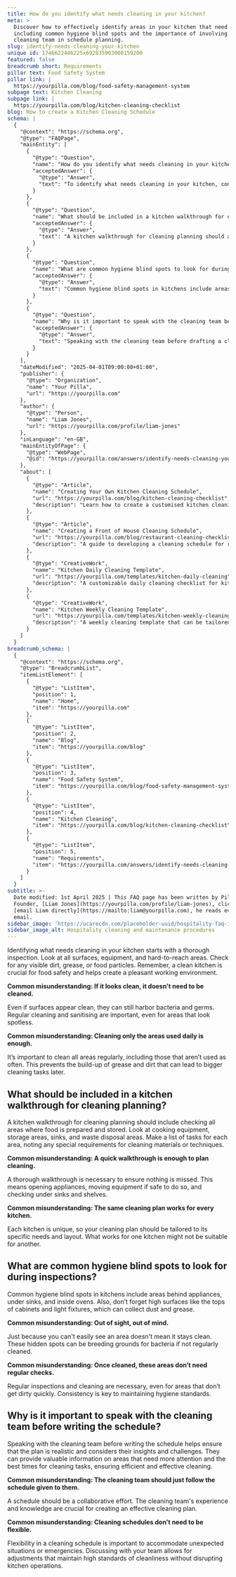 ```yaml
---
title: How do you identify what needs cleaning in your kitchen?
meta: >
  Discover how to effectively identify areas in your kitchen that need cleaning,
  including common hygiene blind spots and the importance of involving your
  cleaning team in schedule planning.
slug: identify-needs-cleaning-your-kitchen
unique id: 1746622446225x692835903000159200
featured: false
breadcrumb short: Requirements
pillar text: Food Safety System
pillar link: |
  https://yourpilla.com/blog/food-safety-management-system
subpage text: Kitchen Cleaning
subpage link: |
  https://yourpilla.com/blog/kitchen-cleaning-checklist
blog: How to create a Kitchen Cleaning Schedule
schema: |
  {
    "@context": "https://schema.org",
    "@type": "FAQPage",
    "mainEntity": [
      {
        "@type": "Question",
        "name": "How do you identify what needs cleaning in your kitchen?",
        "acceptedAnswer": {
          "@type": "Answer",
          "text": "To identify what needs cleaning in your kitchen, conduct a thorough inspection of all surfaces, equipment, and hard-to-reach areas. Check for visible dirt, grease, or food particles. Regular cleaning and sanitising are vital for maintaining food safety and a pleasant working environment, even if surfaces appear clean."
        }
      },
      {
        "@type": "Question",
        "name": "What should be included in a kitchen walkthrough for cleaning planning?",
        "acceptedAnswer": {
          "@type": "Answer",
          "text": "A kitchen walkthrough for cleaning planning should assess all areas related to food preparation and storage. This includes cooking equipment, storage areas, sinks, and waste disposal sites. List cleaning tasks for each area, considering special requirements for cleaning materials or techniques. A thorough walkthrough ensures that no area is overlooked."
        }
      },
      {
        "@type": "Question",
        "name": "What are common hygiene blind spots to look for during inspections?",
        "acceptedAnswer": {
          "@type": "Answer",
          "text": "Common hygiene blind spots in kitchens include areas behind appliances, under sinks, and inside ovens. Also, check high surfaces like tops of cabinets and light fixtures, which can collect dust and grease. Regular inspections and cleaning of these areas are essential to prevent bacterial growth and maintain hygiene standards."
        }
      },
      {
        "@type": "Question",
        "name": "Why is it important to speak with the cleaning team before writing the schedule?",
        "acceptedAnswer": {
          "@type": "Answer",
          "text": "Speaking with the cleaning team before drafting a cleaning schedule is important to ensure the plan is practical and incorporates their insights and challenges. Their experience can highlight areas needing more attention and suggest optimal cleaning times, promoting an efficient and effective schedule that accommodates unforeseen circumstances."
        }
      }
    ],
    "dateModified": "2025-04-01T09:00:00+01:00",
    "publisher": {
      "@type": "Organization",
      "name": "Your Pilla",
      "url": "https://yourpilla.com"
    },
    "author": {
      "@type": "Person",
      "name": "Liam Jones",
      "url": "https://yourpilla.com/profile/liam-jones"
    },
    "inLanguage": "en-GB",
    "mainEntityOfPage": {
      "@type": "WebPage",
      "@id": "https://yourpilla.com/answers/identify-needs-cleaning-your-kitchen"
    },
    "about": [
      {
        "@type": "Article",
        "name": "Creating Your Own Kitchen Cleaning Schedule",
        "url": "https://yourpilla.com/blog/kitchen-cleaning-checklist",
        "description": "Learn how to create a customised kitchen cleaning schedule to suit your specific needs and ensure effective maintenance."
      },
      {
        "@type": "Article",
        "name": "Creating a Front of House Cleaning Schedule",
        "url": "https://yourpilla.com/blog/restaurant-cleaning-checklists",
        "description": "A guide to developing a cleaning schedule for restaurant front of house to maintain an appealing and hygienic environment."
      },
      {
        "@type": "CreativeWork",
        "name": "Kitchen Daily Cleaning Template",
        "url": "https://yourpilla.com/templates/kitchen-daily-cleaning",
        "description": "A customizable daily cleaning checklist for kitchen areas to help maintain cleanliness and food safety standards."
      },
      {
        "@type": "CreativeWork",
        "name": "Kitchen Weekly Cleaning Template",
        "url": "https://yourpilla.com/templates/kitchen-weekly-cleaning",
        "description": "A weekly cleaning template that can be tailored to the specific cleaning needs of different kitchen spaces."
      }
    ]
  }
breadcrumb_schema: |
  {
    "@context": "https://schema.org",
    "@type": "BreadcrumbList",
    "itemListElement": [
      {
        "@type": "ListItem",
        "position": 1,
        "name": "Home",
        "item": "https://yourpilla.com"
      },
      {
        "@type": "ListItem",
        "position": 2,
        "name": "Blog",
        "item": "https://yourpilla.com/blog"
      },
      {
        "@type": "ListItem",
        "position": 3,
        "name": "Food Safety System",
        "item": "https://yourpilla.com/blog/food-safety-management-system"
      },
      {
        "@type": "ListItem",
        "position": 4,
        "name": "Kitchen Cleaning",
        "item": "https://yourpilla.com/blog/kitchen-cleaning-checklist"
      },
      {
        "@type": "ListItem",
        "position": 5,
        "name": "Requirements",
        "item": "https://yourpilla.com/answers/identify-needs-cleaning-your-kitchen"
      }
    ]
  }
subtitle: >-
  Date modified: 1st April 2025 | This FAQ page has been written by Pilla
  Founder, [Liam Jones](https://yourpilla.com/profile/liam-jones), click to
  [email Liam directly](https://mailto:liam@yourpilla.com), he reads every
  email.
sidebar_image: 'https://ucarecdn.com/placeholder-uuid/hospitality-faq-image.jpg'
sidebar_image_alt: Hospitality cleaning and maintenance procedures
---
```

Identifying what needs cleaning in your kitchen starts with a thorough inspection. Look at all surfaces, equipment, and hard-to-reach areas. Check for any visible dirt, grease, or food particles. Remember, a clean kitchen is crucial for food safety and helps create a pleasant working environment.

**Common misunderstanding: If it looks clean, it doesn't need to be cleaned.**

Even if surfaces appear clean, they can still harbor bacteria and germs. Regular cleaning and sanitising are important, even for areas that look spotless.

**Common misunderstanding: Cleaning only the areas used daily is enough.**

It’s important to clean all areas regularly, including those that aren’t used as often. This prevents the build-up of grease and dirt that can lead to bigger cleaning tasks later.

## What should be included in a kitchen walkthrough for cleaning planning?

A kitchen walkthrough for cleaning planning should include checking all areas where food is prepared and stored. Look at cooking equipment, storage areas, sinks, and waste disposal areas. Make a list of tasks for each area, noting any special requirements for cleaning materials or techniques.

**Common misunderstanding: A quick walkthrough is enough to plan cleaning.**

A thorough walkthrough is necessary to ensure nothing is missed. This means opening appliances, moving equipment if safe to do so, and checking under sinks and shelves.

**Common misunderstanding: The same cleaning plan works for every kitchen.**

Each kitchen is unique, so your cleaning plan should be tailored to its specific needs and layout. What works for one kitchen might not be suitable for another.

## What are common hygiene blind spots to look for during inspections?

Common hygiene blind spots in kitchens include areas behind appliances, under sinks, and inside ovens. Also, don’t forget high surfaces like the tops of cabinets and light fixtures, which can collect dust and grease.

**Common misunderstanding: Out of sight, out of mind.**

Just because you can't easily see an area doesn't mean it stays clean. These hidden spots can be breeding grounds for bacteria if not regularly cleaned.

**Common misunderstanding: Once cleaned, these areas don’t need regular checks.**

Regular inspections and cleaning are necessary, even for areas that don’t get dirty quickly. Consistency is key to maintaining hygiene standards.

## Why is it important to speak with the cleaning team before writing the schedule?

Speaking with the cleaning team before writing the schedule helps ensure that the plan is realistic and considers their insights and challenges. They can provide valuable information on areas that need more attention and the best times for cleaning tasks, ensuring efficient and effective cleaning.

**Common misunderstanding: The cleaning team should just follow the schedule given to them.**

A schedule should be a collaborative effort. The cleaning team's experience and knowledge are crucial for creating an effective cleaning plan.

**Common misunderstanding: Cleaning schedules don’t need to be flexible.**

Flexibility in a cleaning schedule is important to accommodate unexpected situations or emergencies. Discussing with your team allows for adjustments that maintain high standards of cleanliness without disrupting kitchen operations.
